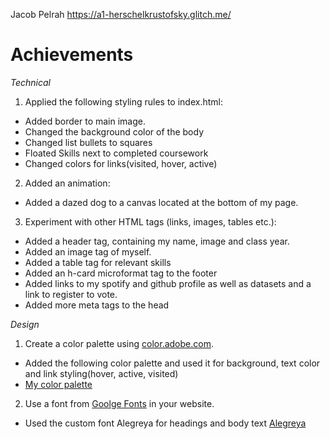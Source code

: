 Jacob Pelrah https://a1-herschelkrustofsky.glitch.me/

# Achievements



_Technical_

1. Applied the following styling rules to index.html:
 - Added border to main image.
 - Changed the background color of the body
- Changed list bullets to squares
- Floated Skills next to completed coursework
- Changed colors for links(visited, hover, active)

2. Added an animation:

- Added a dazed dog to a canvas located at the bottom of my page.

3. Experiment with other HTML tags (links, images, tables etc.):

- Added a header tag, containing my name, image and class year.
- Added an image tag of myself.
- Added a table tag for relevant skills
- Added an h-card microformat tag to the footer
- Added links to my spotify and github profile as well as datasets and a link to register to vote.
- Added more meta tags to the head

_Design_

1. Create a color palette using [color.adobe.com](https://color.adobe.com).
- Added the following color palette and used it for background, text color and link styling(hover, active, visited)
- [My color palette](https://cdn.glitch.com/c96bdd3a-8412-4f73-8df9-40953ef8d400%2FAdobeColor-CS4241_Color_Wheel.jpeg?v=1599456015444)

2. Use a font from [Goolge Fonts](https://fonts.google.com) in your website.
  - Used the custom font Alegreya for headings and body text [Alegreya](https://fonts.google.com/specimen/Alegreya)
